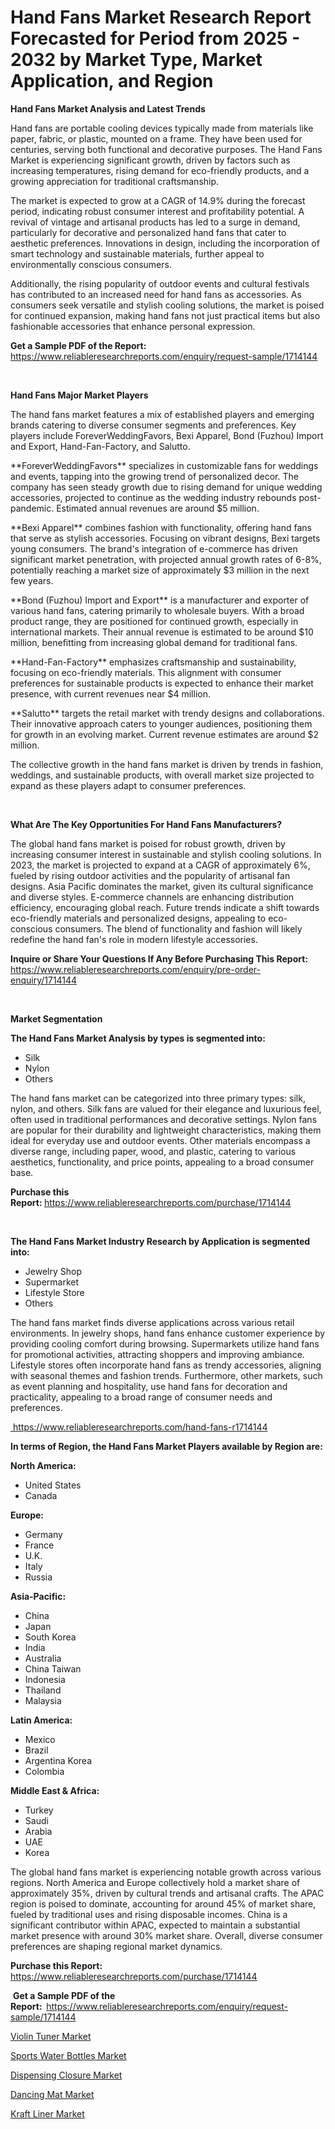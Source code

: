 <p><h1>Hand Fans Market Research Report Forecasted for Period from 2025 -  2032 by Market Type, Market Application, and Region</h1></p><p><strong>Hand Fans Market Analysis and Latest Trends</strong></p>
<p><p>Hand fans are portable cooling devices typically made from materials like paper, fabric, or plastic, mounted on a frame. They have been used for centuries, serving both functional and decorative purposes. The Hand Fans Market is experiencing significant growth, driven by factors such as increasing temperatures, rising demand for eco-friendly products, and a growing appreciation for traditional craftsmanship. </p><p>The market is expected to grow at a CAGR of 14.9% during the forecast period, indicating robust consumer interest and profitability potential. A revival of vintage and artisanal products has led to a surge in demand, particularly for decorative and personalized hand fans that cater to aesthetic preferences. Innovations in design, including the incorporation of smart technology and sustainable materials, further appeal to environmentally conscious consumers. </p><p>Additionally, the rising popularity of outdoor events and cultural festivals has contributed to an increased need for hand fans as accessories. As consumers seek versatile and stylish cooling solutions, the market is poised for continued expansion, making hand fans not just practical items but also fashionable accessories that enhance personal expression.</p></p>
<p><strong>Get a Sample PDF of the Report:&nbsp;</strong> <a href="https://www.reliableresearchreports.com/enquiry/request-sample/1714144?utm_campaign=38&utm_medium=2&utm_source=Github&utm_content=ia&utm_term=08022025&utm_id=hand-fans">https://www.reliableresearchreports.com/enquiry/request-sample/1714144</a></p>
<p>&nbsp;</p>
<p><strong>Hand Fans Major Market Players</strong></p>
<p><p>The hand fans market features a mix of established players and emerging brands catering to diverse consumer segments and preferences. Key players include ForeverWeddingFavors, Bexi Apparel, Bond (Fuzhou) Import and Export, Hand-Fan-Factory, and Salutto.</p><p>**ForeverWeddingFavors** specializes in customizable fans for weddings and events, tapping into the growing trend of personalized decor. The company has seen steady growth due to rising demand for unique wedding accessories, projected to continue as the wedding industry rebounds post-pandemic. Estimated annual revenues are around $5 million.</p><p>**Bexi Apparel** combines fashion with functionality, offering hand fans that serve as stylish accessories. Focusing on vibrant designs, Bexi targets young consumers. The brand's integration of e-commerce has driven significant market penetration, with projected annual growth rates of 6-8%, potentially reaching a market size of approximately $3 million in the next few years.</p><p>**Bond (Fuzhou) Import and Export** is a manufacturer and exporter of various hand fans, catering primarily to wholesale buyers. With a broad product range, they are positioned for continued growth, especially in international markets. Their annual revenue is estimated to be around $10 million, benefitting from increasing global demand for traditional fans.</p><p>**Hand-Fan-Factory** emphasizes craftsmanship and sustainability, focusing on eco-friendly materials. This alignment with consumer preferences for sustainable products is expected to enhance their market presence, with current revenues near $4 million.</p><p>**Salutto** targets the retail market with trendy designs and collaborations. Their innovative approach caters to younger audiences, positioning them for growth in an evolving market. Current revenue estimates are around $2 million.</p><p>The collective growth in the hand fans market is driven by trends in fashion, weddings, and sustainable products, with overall market size projected to expand as these players adapt to consumer preferences.</p></p>
<p>&nbsp;</p>
<p><strong>What Are The Key Opportunities For Hand Fans Manufacturers?</strong></p>
<p><p>The global hand fans market is poised for robust growth, driven by increasing consumer interest in sustainable and stylish cooling solutions. In 2023, the market is projected to expand at a CAGR of approximately 6%, fueled by rising outdoor activities and the popularity of artisanal fan designs. Asia Pacific dominates the market, given its cultural significance and diverse styles. E-commerce channels are enhancing distribution efficiency, encouraging global reach. Future trends indicate a shift towards eco-friendly materials and personalized designs, appealing to eco-conscious consumers. The blend of functionality and fashion will likely redefine the hand fan's role in modern lifestyle accessories.</p></p>
<p><strong>Inquire or Share Your Questions If Any Before Purchasing This Report:</strong> <a href="https://www.reliableresearchreports.com/enquiry/pre-order-enquiry/1714144?utm_campaign=38&utm_medium=2&utm_source=Github&utm_content=ia&utm_term=08022025&utm_id=hand-fans">https://www.reliableresearchreports.com/enquiry/pre-order-enquiry/1714144</a></p>
<p>&nbsp;</p>
<p><strong>Market Segmentation</strong></p>
<p><strong>The Hand Fans Market Analysis by types is segmented into:</strong></p>
<p><ul><li>Silk</li><li>Nylon</li><li>Others</li></ul></p>
<p><p>The hand fans market can be categorized into three primary types: silk, nylon, and others. Silk fans are valued for their elegance and luxurious feel, often used in traditional performances and decorative settings. Nylon fans are popular for their durability and lightweight characteristics, making them ideal for everyday use and outdoor events. Other materials encompass a diverse range, including paper, wood, and plastic, catering to various aesthetics, functionality, and price points, appealing to a broad consumer base.</p></p>
<p><strong>Purchase this Report:&nbsp;</strong><a href="https://www.reliableresearchreports.com/purchase/1714144?utm_campaign=38&utm_medium=2&utm_source=Github&utm_content=ia&utm_term=08022025&utm_id=hand-fans">https://www.reliableresearchreports.com/purchase/1714144</a></p>
<p>&nbsp;</p>
<p><strong>The Hand Fans Market Industry Research by Application is segmented into:</strong></p>
<p><ul><li>Jewelry Shop</li><li>Supermarket</li><li>Lifestyle Store</li><li>Others</li></ul></p>
<p><p>The hand fans market finds diverse applications across various retail environments. In jewelry shops, hand fans enhance customer experience by providing cooling comfort during browsing. Supermarkets utilize hand fans for promotional activities, attracting shoppers and improving ambiance. Lifestyle stores often incorporate hand fans as trendy accessories, aligning with seasonal themes and fashion trends. Furthermore, other markets, such as event planning and hospitality, use hand fans for decoration and practicality, appealing to a broad range of consumer needs and preferences.</p></p>
<p><a href="https://www.reliableresearchreports.com/hand-fans-r1714144?utm_campaign=38&utm_medium=2&utm_source=Github&utm_content=ia&utm_term=08022025&utm_id=hand-fans">&nbsp;https://www.reliableresearchreports.com/hand-fans-r1714144</a></p>
<p><strong>In terms of Region, the Hand Fans Market Players available by Region are:</strong></p>
<p>
    <p> <strong> North America: </strong>
        <ul>
            <li>United States</li>
            <li>Canada</li>
        </ul>
        </p> 
    <p> <strong> Europe: </strong>
        <ul>
            <li>Germany</li>
            <li>France</li>
            <li>U.K.</li>
            <li>Italy</li>
            <li>Russia</li>
        </ul>
        </p> 
    <p> <strong> Asia-Pacific: </strong>
        <ul>
            <li>China</li>
            <li>Japan</li>
            <li>South Korea</li>
            <li>India</li>
            <li>Australia</li>
            <li>China Taiwan</li>
            <li>Indonesia</li>
            <li>Thailand</li>
            <li>Malaysia</li>
        </ul>
        </p> 
    <p> <strong> Latin America: </strong>
        <ul>
            <li>Mexico</li>
            <li>Brazil</li>
            <li>Argentina Korea</li>
            <li>Colombia</li>
        </ul>
        </p> 
    <p> <strong> Middle East & Africa: </strong>
        <ul>
            <li>Turkey</li>
            <li>Saudi</li>
            <li>Arabia</li>
            <li>UAE</li>
            <li>Korea</li>
        </ul>
    </p>
    </p>
<p><p>The global hand fans market is experiencing notable growth across various regions. North America and Europe collectively hold a market share of approximately 35%, driven by cultural trends and artisanal crafts. The APAC region is poised to dominate, accounting for around 45% of market share, fueled by traditional uses and rising disposable incomes. China is a significant contributor within APAC, expected to maintain a substantial market presence with around 30% market share. Overall, diverse consumer preferences are shaping regional market dynamics.</p></p>
<p><strong>Purchase this Report: </strong><a href="https://www.reliableresearchreports.com/purchase/1714144?utm_campaign=38&utm_medium=2&utm_source=Github&utm_content=ia&utm_term=08022025&utm_id=hand-fans">https://www.reliableresearchreports.com/purchase/1714144</a></p>
<p>&nbsp;<strong>Get a Sample PDF of the Report:&nbsp;&nbsp;</strong><a href="https://www.reliableresearchreports.com/enquiry/request-sample/1714144?utm_campaign=38&utm_medium=2&utm_source=Github&utm_content=ia&utm_term=08022025&utm_id=hand-fans">https://www.reliableresearchreports.com/enquiry/request-sample/1714144</a></p>
<p><strong></strong></p>
<p><p><a href="https://github.com/shadnfamoza/Market-Research-Report-List-1/blob/main/violin-tuner-market.md?utm_campaign=38&utm_medium=2&utm_source=Github&utm_content=ia&utm_term=08022025&utm_id=hand-fans">Violin Tuner Market</a></p><p><a href="https://github.com/blasiasmienk/Market-Research-Report-List-1/blob/main/sports-water-bottles-market.md?utm_campaign=38&utm_medium=2&utm_source=Github&utm_content=ia&utm_term=08022025&utm_id=hand-fans">Sports Water Bottles Market</a></p><p><a href="https://github.com/scaseiargas/Market-Research-Report-List-1/blob/main/dispensing-closure-market.md?utm_campaign=38&utm_medium=2&utm_source=Github&utm_content=ia&utm_term=08022025&utm_id=hand-fans">Dispensing Closure Market</a></p><p><a href="https://github.com/swietanasso/Market-Research-Report-List-1/blob/main/dancing-mat-market.md?utm_campaign=38&utm_medium=2&utm_source=Github&utm_content=ia&utm_term=08022025&utm_id=hand-fans">Dancing Mat Market</a></p><p><a href="https://github.com/micbotam/Market-Research-Report-List-1/blob/main/kraft-liner-market.md?utm_campaign=38&utm_medium=2&utm_source=Github&utm_content=ia&utm_term=08022025&utm_id=hand-fans">Kraft Liner Market</a></p></p>